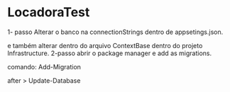 # LocadoraTest

1- passo
Alterar o banco na connectionStrings dentro de appsetings.json.

e também alterar dentro do arquivo ContextBase dentro do projeto Infrastructure.
2-passo
abrir o package manager
e add as migrations.

comando:
Add-Migration <nameMigration>

after >
Update-Database
